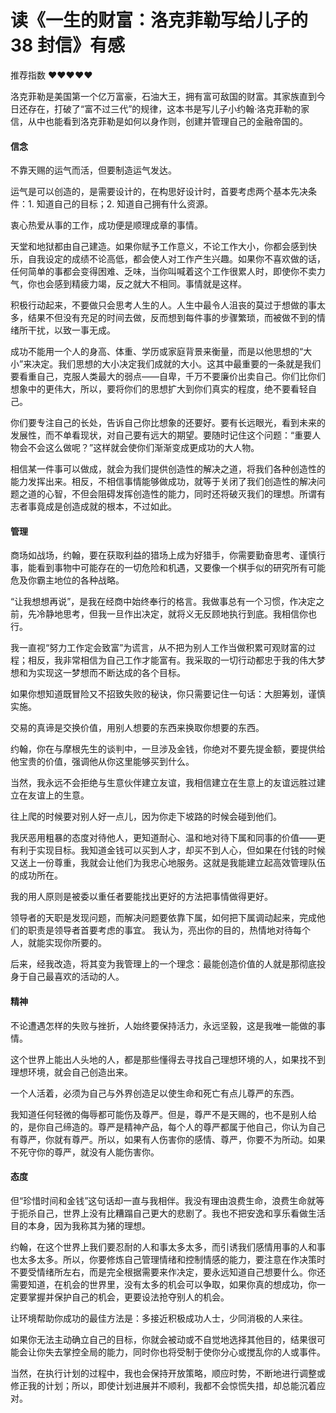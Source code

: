 # 读《一生的财富：洛克菲勒写给儿子的 38 封信》有感


推荐指数 ❤️❤️❤️❤️❤️

洛克菲勒是美国第一个亿万富豪，石油大王，拥有富可敌国的财富。其家族直到今日还存在，打破了“富不过三代”的规律，这本书是写儿子小约翰·洛克菲勒的家信，从中也能看到洛克菲勒是如何以身作则，创建并管理自己的金融帝国的。

#### 信念
  
不靠天赐的运气而活，但要制造运气发达。

运气是可以创造的，是需要设计的，在构思好设计时，首要考虑两个基本先决条件：1. 知道自己的目标；2. 知道自己拥有什么资源。

衷心热爱从事的工作，成功便是顺理成章的事情。
	
天堂和地狱都由自己建造。如果你赋予工作意义，不论工作大小，你都会感到快乐，自我设定的成绩不论高低，都会使人对工作产生兴趣。如果你不喜欢做的话，任何简单的事都会变得困难、乏味，当你叫喊着这个工作很累人时，即使你不卖力气，你也会感到精疲力竭，反之就大不相同。事情就是这样。

积极行动起来，不要做只会思考人生的人。人生中最令人沮丧的莫过于想做的事太多，结果不但没有充足的时间去做，反而想到每件事的步骤繁琐，而被做不到的情绪所干扰，以致一事无成。

成功不能用一个人的身高、体重、学历或家庭背景来衡量，而是以他思想的“大小”来决定。我们思想的大小决定我们成就的大小。这其中最重要的一条就是我们要看重自己，克服人类最大的弱点——自卑，千万不要廉价出卖自己。你们比你们想象中的更伟大，所以，要将你们的思想扩大到你们真实的程度，绝不要看轻自己。

你们要专注自己的长处，告诉自己你比想象的还要好。要有长远眼光，看到未来的发展性，而不单看现状，对自己要有远大的期望。要随时记住这个问题：“重要人物会不会这么做呢？”这样就会使你们渐渐变成更成功的大人物。

相信某一件事可以做成，就会为我们提供创造性的解决之道，将我们各种创造性的能力发挥出来。相反，不相信事情能够做成功，就等于关闭了我们创造性的解决问题之道的心智，不但会阻碍发挥创造性的能力，同时还将破灭我们的理想。所谓有志者事竟成是创造成就的根本，不过如此。

#### 管理

商场如战场，约翰，要在获取利益的猎场上成为好猎手，你需要勤奋思考、谨慎行事，能看到事物中可能存在的一切危险和机遇，又要像一个棋手似的研究所有可能危及你霸主地位的各种战略。

“让我想想再说”，是我在经商中始终奉行的格言。我做事总有一个习惯，作决定之前，先冷静地思考，但我一旦作出决定，就将义无反顾地执行到底。我相信你也行。

我一直视“努力工作定会致富”为谎言，从不把为别人工作当做积累可观财富的过程；相反，我非常相信为自己工作才能富有。我采取的一切行动都忠于我的伟大梦想和为实现这一梦想而不断达成的各个目标。

如果你想知道既冒险又不招致失败的秘诀，你只需要记住一句话：大胆筹划，谨慎实施。

交易的真谛是交换价值，用别人想要的东西来换取你想要的东西。

约翰，你在与摩根先生的谈判中，一旦涉及金钱，你绝对不要先提金额，要提供给他宝贵的价值，强调他从你这里能够买到什么。

当然，我永远不会拒绝与生意伙伴建立友谊，我相信建立在生意上的友谊远胜过建立在友谊上的生意。

往上爬的时候要对别人好一点儿，因为你走下坡路的时候会碰到他们。

我厌恶用粗暴的态度对待他人，更知道耐心、温和地对待下属和同事的价值——更有利于实现目标。我知道金钱可以买到人才，却买不到人心，但如果在付钱的时候又送上一份尊重，我就会让他们为我忠心地服务。这就是我能建立起高效管理队伍的成功所在。

我的用人原则是被委以重任者要能找出更好的方法把事情做得更好。

领导者的天职是发现问题，而解决问题要依靠下属，如何把下属调动起来，完成他们的职责是领导者首要考虑的事宜。 我认为，亮出你的目的，热情地对待每个人，就能实现你所要的。

后来，经我改造，将其变为我管理上的一个理念：最能创造价值的人就是那彻底投身于自己最喜欢的活动的人。

#### 精神

不论遭遇怎样的失败与挫折，人始终要保持活力，永远坚毅，这是我唯一能做的事情。

这个世界上能出人头地的人，都是那些懂得去寻找自己理想环境的人，如果找不到理想环境，就会自己创造出来。

一个人活着，必须为自己与外界创造足以使生命和死亡有点儿尊严的东西。

我知道任何轻微的侮辱都可能伤及尊严。但是，尊严不是天赐的，也不是别人给的，是你自己缔造的。尊严是精神产品，每个人的尊严都属于他自己，你认为自己有尊严，你就有尊严。所以，如果有人伤害你的感情、尊严，你要不为所动。如果不死守你的尊严，就没有人能伤害你。

#### 态度

但“珍惜时间和金钱”这句话却一直与我相伴。我没有理由浪费生命，浪费生命就等于扼杀自己，世界上没有比糟蹋自己更大的悲剧了。我也不把安逸和享乐看做生活目的本身，因为我称其为猪的理想。

约翰，在这个世界上我们要忍耐的人和事太多太多，而引诱我们感情用事的人和事也太多太多。所以，你要修炼自己管理情绪和控制情感的能力，要注意在作决策时不要受情绪所左右，而是完全根据需要来作决定，要永远知道自己想要什么。你还需要知道，在机会的世界里，没有太多的机会可以争取，如果你真的想成功，你一定要掌握并保护自己的机会，更要设法抢夺别人的机会。

让环境帮助你成功的最佳方法是：多接近积极成功人士，少同消极的人来往。

如果你无法主动确立自己的目标，你就会被动或不自觉地选择其他目的，结果很可能会让你失去掌控全局的能力，同时你也将受制于使你分心或搅乱你的人或事件。

当然，在执行计划的过程中，我也会保持开放策略，顺应时势，不断地进行调整或修正我的计划；所以，即使计划进展并不顺利，我都不会惊慌失措，却总能沉着应对。
